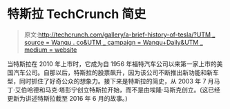 # 特斯拉 TechCrunch 简史

> 原文:[http://techcrunch.com/gallery/a-brief-history-of-tesla/?UTM _ source = Wanqu . co&UTM _ campaign = Wanqu+Daily&UTM _ medium = website](http://techcrunch.com/gallery/a-brief-history-of-tesla/?utm_source=wanqu.co&utm_campaign=Wanqu+Daily&utm_medium=website)

当特斯拉在 2010 年上市时，它成为自 1956 年福特汽车公司以来第一家上市的美国汽车公司。自那以后，特斯拉的股票飙升，因为该公司不断推出新功能和新车型，同时抓住了好奇公众的想象力。接下来是特斯拉的简史，从 2003 年 7 月马丁·艾伯哈德和马克·塔彭宁创立特斯拉开始，而不是由埃隆·马斯克创立。(这已经更新为讲述特斯拉截至 2016 年 6 月的故事。)